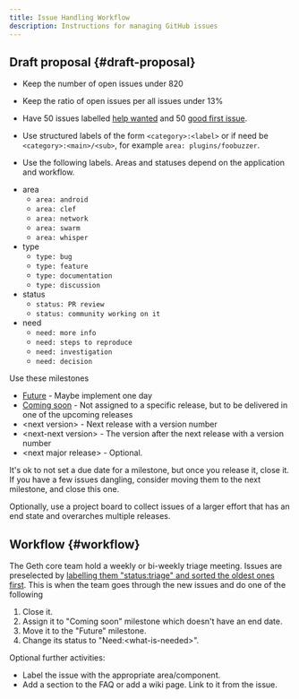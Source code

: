 ```yaml
---
title: Issue Handling Workflow
description: Instructions for managing GitHub issues
---
```


## Draft proposal {#draft-proposal}

- Keep the number of open issues under 820

- Keep the ratio of open issues per all issues under 13%

- Have 50 issues labelled [help wanted](https://github.com/ethereum/go-ethereum/labels/help%20wanted) and 50 [good first issue](https://github.com/ethereum/go-ethereum/labels/good%20first%20issue).

- Use structured labels of the form `<category>:<label>` or if need be `<category>:<main>/<sub>`, for example `area: plugins/foobuzzer`.

- Use the following labels. Areas and statuses depend on the application and workflow.

* area
  - `area: android`
  - `area: clef`
  - `area: network`
  - `area: swarm`
  - `area: whisper`
* type
  - `type: bug`
  - `type: feature`
  - `type: documentation`
  - `type: discussion`
* status
  - `status: PR review`
  - `status: community working on it`
* need
  - `need: more info`
  - `need: steps to reproduce`
  - `need: investigation`
  - `need: decision`

Use these milestones

- [Future](https://github.com/ethereum/go-ethereum/milestone/80) - Maybe implement one day
- [Coming soon](https://github.com/ethereum/go-ethereum/milestone/81) - Not assigned to a specific release, but to be delivered in one of the upcoming releases
- \<next version\> - Next release with a version number
- \<next-next version\> - The version after the next release with a version number
- \<next major release\> - Optional.

It's ok to not set a due date for a milestone, but once you release it, close it. If you have a few issues dangling, consider moving them to the next milestone, and close this one.

Optionally, use a project board to collect issues of a larger effort that has an end state and overarches multiple releases.

## Workflow {#workflow}

The Geth core team hold a weekly or bi-weekly triage meeting. Issues are preselected by [labelling them "status:triage" and sorted the oldest ones first](https://github.com/ethereum/go-ethereum/issues?q=is%3Aopen+is%3Aissue+label%3Astatus%3Atriage+sort%3Acreated-asc). This is when the team goes through the new issues and do one of the following

1. Close it.
2. Assign it to "Coming soon" milestone which doesn't have an end date.
3. Move it to the "Future" milestone.
4. Change its status to "Need:\<what-is-needed\>".

Optional further activities:

- Label the issue with the appropriate area/component.
- Add a section to the FAQ or add a wiki page. Link to it from the issue.
